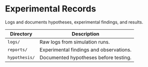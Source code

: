 # Experimental Records

Logs and documents hypotheses, experimental findings, and results.

| Directory    | Description                                  |
|-------------|----------------------------------------------|
| `logs/`     | Raw logs from simulation runs.              |
| `reports/`  | Experimental findings and observations.     |
| `hypothesis/` | Documented hypotheses before testing.     |